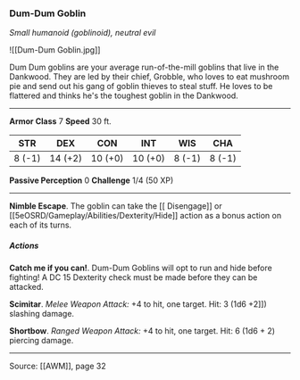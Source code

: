### Dum-Dum Goblin
_Small humanoid (goblinoid), neutral evil_

![[Dum-Dum Goblin.jpg]]

Dum Dum goblins are your average run-of-the-mill goblins that live in the Dankwood. They are led by their chief, Grobble, who loves to eat mushroom pie and send out his gang of goblin thieves to steal stuff. He loves to be flattered and thinks he's the toughest goblin in the Dankwood.

---

**Armor Class** 7
**Speed** 30 ft.

| STR     | DEX     | CON     | INT     | WIS     | CHA     |
|---------|---------|---------|---------|---------|---------|
| 8 (-1) | 14 (+2) | 10 (+0) | 10 (+0) | 8 (-1) | 8 (-1) |

**Passive Perception** 0
**Challenge** 1/4 (50 XP)

---

**Nimble Escape**. The goblin can take the [[ Disengage]] or [[5eOSRD/Gameplay/Abilities/Dexterity/Hide]] action as a bonus action on each of its turns.

##### Actions
**Catch me if you can!**. Dum-Dum Goblins will opt to run and hide before fighting! A DC 15 Dexterity check must be made before they can be attacked.

**Scimitar**. _Melee Weapon Attack:_ +4 to hit, one target. Hit: 3 (1d6 +2]]) slashing damage.

**Shortbow**. _Ranged Weapon Attack:_ +4 to hit, one target. Hit: 6 (1d6 + 2) piercing damage.


---

Source: [[AWM]], page 32